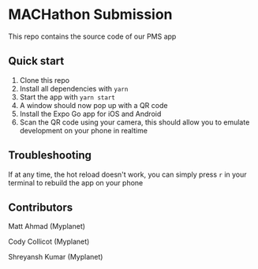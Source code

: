 # MACHathon Submission
This repo contains the source code of our PMS app
## Quick start
1. Clone this repo
2. Install all dependencies with `yarn`
3. Start the app with `yarn start`
4. A window should now pop up with a QR code
5. Install the Expo Go app for iOS and Android
6. Scan the QR code using your camera, this should allow you to emulate development on your phone in realtime

## Troubleshooting
If at any time, the hot reload doesn't work, you can simply press `r` in your terminal to rebuild the app on your phone

## Contributors
Matt Ahmad (Myplanet)

Cody Collicot (Myplanet)

Shreyansh Kumar (Myplanet)
